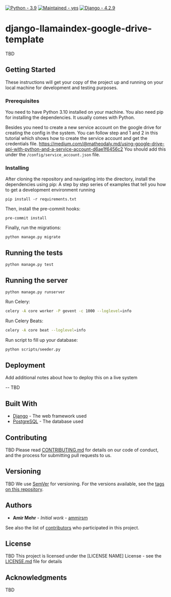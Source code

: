 [![Python - 3.9](https://img.shields.io/badge/Python-3.9-blue)](https://www.python.org/downloads/release/python-390/ "Python 3.10")
[![Maintained - yes](https://img.shields.io/badge/Maintained-Yes-green)](https://github.com/0xbow-io/asp-admin-dashboard "The Repository is well Maintained.")
[![Django - 4.2.9](https://img.shields.io/badge/Django-4.2.9-blue)](https://www.djangoproject.com/download/ "Django 4.2.9")


# django-llamaindex-google-drive-template

TBD

## Getting Started

These instructions will get your copy of the project up and running on your local machine for development and testing purposes.


### Prerequisites

You need to have Python 3.10 installed on your machine. You also need pip for installing the dependencies. It usually comes with Python.

Besides you need to create a new service account on the google drive for creating the config in the system.
You can follow step and 1 and 2 in this tutorial which shows how to create the service account and get the credentials file.
https://medium.com/@matheodaly.md/using-google-drive-api-with-python-and-a-service-account-d6ae1f6456c2
You should add this under the `/config/service_account.json` file.

### Installing

After cloning the repository and navigating into the directory, install the dependencies using pip:
A step by step series of examples that tell you how to get a development environment running

```
pip install -r requirements.txt
```

Then, install the pre-commit hooks:

```
pre-commit install
```

Finally, run the migrations:

```
python manage.py migrate
```

## Running the tests

```
python manage.py test
```


## Running the server

```
python manage.py runserver
```

Run Celery:

```bash
celery -A core worker -P gevent -c 1000 --loglevel=info
```

Run Celery Beats:

```bash
celery -A core beat --loglevel=info
```

Run script to fill up your database:

```bash
python scripts/seeder.py
```



## Deployment

Add additional notes about how to deploy this on a live system

-- TBD

## Built With

* [Django](https://www.djangoproject.com/) - The web framework used
* [PostgreSQL](https://www.postgresql.org/) - The database used

## Contributing

TBD
Please read [CONTRIBUTING.md](CONTRIBUTING.md) for details on our code of conduct, and the process for submitting pull requests to us.

## Versioning

TBD
We use [SemVer](http://semver.org/) for versioning. For the versions available, see the [tags on this repository](https://github.com/your/project/tags).

## Authors

* **Amir Mehr** - *Initial work* - [ammirsm](https://github.com/ammirsm)

See also the list of [contributors](https://github.com/ammirsm/llm-email-cleaner/contributors) who participated in this project.

## License

TBD
This project is licensed under the [LICENSE NAME] License - see the [LICENSE.md](LICENSE.md) file for details

## Acknowledgments

TBD
